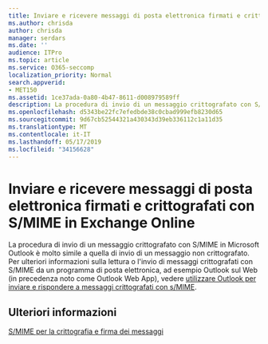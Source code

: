 ```yaml
---
title: Inviare e ricevere messaggi di posta elettronica firmati e crittografati con S/MIME in Exchange Online
ms.author: chrisda
author: chrisda
manager: serdars
ms.date: ''
audience: ITPro
ms.topic: article
ms.service: O365-seccomp
localization_priority: Normal
search.appverid:
- MET150
ms.assetid: 1ce37ada-0a80-4b47-8611-d008979589ff
description: La procedura di invio di un messaggio crittografato con S/MIME in Microsoft Outlook è molto simile a quella di invio di un messaggio non crittografato.
ms.openlocfilehash: d5343be22fc7efedbde38c0cbad999efb8230d65
ms.sourcegitcommit: 9d67cb52544321a430343d39eb336112c1a11d35
ms.translationtype: MT
ms.contentlocale: it-IT
ms.lasthandoff: 05/17/2019
ms.locfileid: "34156628"
---
```

# <a name="send-and-receive-smime-signed-and-encrypted-email-in-exchange-online"></a>Inviare e ricevere messaggi di posta elettronica firmati e crittografati con S/MIME in Exchange Online

La procedura di invio di un messaggio crittografato con S/MIME in Microsoft Outlook è molto simile a quella di invio di un messaggio non crittografato. Per ulteriori informazioni sulla lettura o l'invio di messaggi crittografati con S/MIME da un programma di posta elettronica, ad esempio Outlook sul Web (in precedenza noto come Outlook Web App), vedere [utilizzare Outlook per inviare e rispondere a messaggi crittografati con s/MIME](https://go.microsoft.com/fwlink/p/?LinkId=392520).

## <a name="for-more-information"></a>Ulteriori informazioni

[S/MIME per la crittografia e firma dei messaggi](s-mime-for-message-signing-and-encryption.md)
